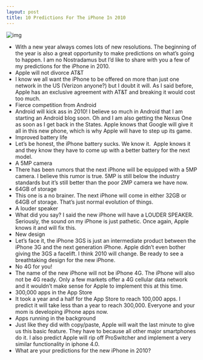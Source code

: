 ```yaml
---
layout: post
title: 10 Predictions For The iPhone In 2010
---
```

![img](http://media.idownloadblog.com/wp-content/uploads/2009/12/predictions.jpg)
* With a new year always comes lots of new resolutions. The beginning of the year is also a great opportunity to make predictions on what’s going to happen. I am no Nostradamus but I’d like to share with you a few of my predictions for the iPhone in 2010.
* Apple will not divorce AT&T
* I know we all want the iPhone to be offered on more than just one network in the US (Verizon anyone?) but I doubt it will. As I said before, Apple has an exclusive agreement with AT&T and breaking it would cost too much.
* Fierce competition from Android
* Android will kick ass in 2010! I believe so much in Android that I am starting an Android blog soon. Oh and I am also getting the Nexus One as soon as I get back in the States. Apple knows that Google will give it all in this new phone, which is why Apple will have to step up its game.
* Improved battery life
* Let’s be honest, the iPhone battery sucks. We know it.  Apple knows it and they know they have to come up with a better battery for the next model.
* A 5MP camera
* There has been rumors that the next iPhone will be equipped with a 5MP camera. I believe this rumor is true. 5MP is still below the industry standards but it’s still better than the poor 2MP camera we have now.
* 64GB of storage
* This one is a no brainer. The next iPhone will come in either 32GB or 64GB of storage. That’s just normal evolution of things.
* A louder speaker
* What did you say? I said the new iPhone will have a LOUDER SPEAKER. Seriously, the sound on my iPhone is just pathetic. Once again, Apple knows it and will fix this.
* New design
* Let’s face it, the iPhone 3GS is just an intermediate product between the iPhone 3G and the next generation iPhone. Apple didn’t even bother giving the 3GS a facelift. I think 2010 will change. Be ready to see a breathtaking design for the new iPhone.
* No 4G for you!
* The name of the new iPhone will not be iPhone 4G. The iPhone will also not be 4G ready. Only a few markets offer a 4G cellular data network and it wouldn’t make sense for Apple to implement this at this time.
* 300,000 apps in the App Store
* It took a year and a half for the App Store to reach 100,000 apps. I predict it will take less than a year to reach 300,000. Everyone and your mom is developing iPhone apps now.
* Apps running in the background
* Just like they did with copy/paste, Apple will wait the last minute to give us this basic feature. They have to because all other major smartphones do it. I also predict Apple will rip off ProSwitcher and implement a very similar functionality in iphone 4.0.
* What are your predictions for the new iPhone in 2010?

